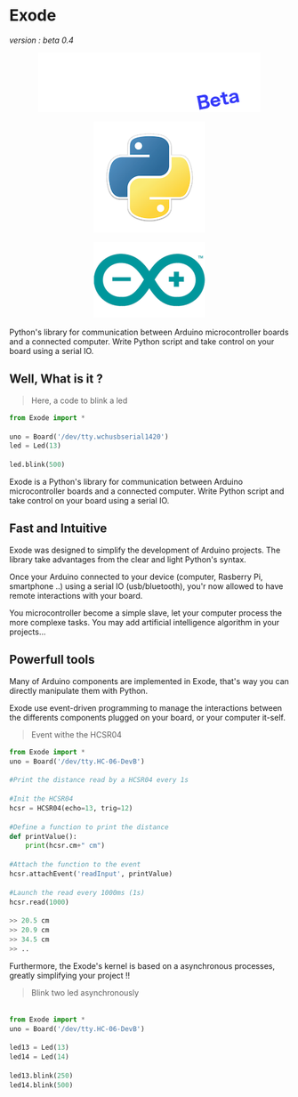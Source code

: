 # Exode
*version : beta 0.4*

<p align="center"><img src="whiteLogoBeta.png" ></p>
<p align="center"><img src="python.png" ></p>
<p align="center"><img src="arduino.png" ></p>


Python's library for communication between Arduino microcontroller boards and a connected computer. Write Python script and take control on your board using a serial IO.


## Well, What is it ?
> Here, a code to blink a led

```python
from Exode import *

uno = Board('/dev/tty.wchusbserial1420')
led = Led(13)

led.blink(500)
```

Exode is a Python's library for communication between
Arduino microcontroller boards and a connected computer.
Write Python script and take control on your board using a serial IO.

##  Fast and Intuitive

Exode was designed to simplify the development of Arduino projects. The library
take advantages from the clear and light Python's syntax.

Once your Arduino connected to your device (computer, Rasberry Pi, smartphone ..)
using a serial IO (usb/bluetooth), you'r now allowed to have remote interactions
with your board.

You microcontroller become a simple slave, let your computer process the more
complexe tasks. You may add artificial intelligence algorithm in your projects...

## Powerfull tools


Many of Arduino components are implemented in Exode, that's way you can directly
manipulate them with Python.

Exode use event-driven programming to manage the interactions between the differents
components plugged on your board, or your computer it-self.
> Event withe the HCSR04

```python
from Exode import *
uno = Board('/dev/tty.HC-06-DevB')

#Print the distance read by a HCSR04 every 1s

#Init the HCSR04
hcsr = HCSR04(echo=13, trig=12)

#Define a function to print the distance
def printValue():
    print(hcsr.cm+" cm")

#Attach the function to the event
hcsr.attachEvent('readInput', printValue)

#Launch the read every 1000ms (1s)
hcsr.read(1000)

>> 20.5 cm
>> 20.9 cm
>> 34.5 cm
>> ..

```

Furthermore, the Exode's kernel is based on a asynchronous processes,
greatly simplifying your project !!

> Blink two led asynchronously

```python

from Exode import *
uno = Board('/dev/tty.HC-06-DevB')

led13 = Led(13)
led14 = Led(14)

led13.blink(250)
led14.blink(500)

```
